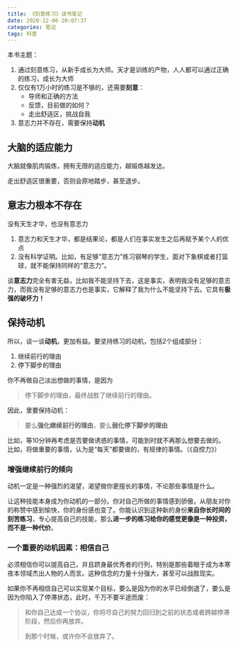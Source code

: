 ```yaml
---
title: 《刻意练习》读书笔记
date: 2020-12-06 20:07:37
categories: 笔记
tags: 科普
---
```


本书主题：

1. 通过刻意练习，从新手成长为大师。天才是训练的产物，人人都可以通过正确的练习，成长为大师
2. 仅仅有1万小时的练习是不够的，还需要**刻意**：
   - 导师和正确的方法
   - 反馈，目前做的如何？
   - 走出舒适区，挑战自我
3. 意志力并不存在，需要保持**动机**

<!--more-->

## 大脑的适应能力

大脑就像肌肉锻炼，拥有无限的适应能力，越锻炼越发达。

走出舒适区很重要，否则会原地踏步，甚至退步。

## 意志力根本不存在

没有天生才华，也没有意志力

1. 意志力和天生才华，都是结果论，都是人们在事实发生之后再赋予某个人的优点
2. 没有科学证明。比如，有足够“意志力”练习钢琴的学生，面对下象棋或者打篮球，就不能保持同样的“意志力”。

谈**意志力**完全有害无益，比如我不能坚持下去，这是事实，表明我没有足够的意志力，而我没有足够的意志力也是事实，它解释了我为什么不能坚持下去。它具有**极强的破坏力！**

## 保持动机

所以，谈一谈**动机**，更加有益。要坚持练习的动机，包括2个组成部分：

1. 继续前行的理由
2. 停下脚步的理由

你不再做自己淡出想做的事情，是因为

> 停下脚步的理由，最终战胜了继续前行的理由。

因此，里要保持动机：

> 要么**强化继续前行的理由**，要么**弱化停下脚步的理由**

比如，等10分钟再考虑是否要做诱惑的事情，可能到时就不再那么想要去做的。比如，将做重要的事情，认为是“每天”都要做的，有规律的事情。（《自控力》）

### 增强继续前行的倾向

动机一定是一种强烈的渴望，渴望做你更擅长的事情，不论那些事情是什么。

让这种技能本身成为你动机的一部分。你对自己所做的事情感到骄傲，从朋友对你的称赞中感到愉快，你的身份感也变了。你能认识到这种新的身份**来自你长时间的刻苦练习**，专心提高自己的技能，那么**进一步的练习给你的感觉更像是一种投资，而不是一种代价**。

### 一个重要的动机因素：相信自己

必须相信你可以提高自己，并且跻身最优秀者的行列，特别是那些着眼于成为本寒夜本领域杰出人物的人而言。这种信念的力量十分强大，甚至可以战胜现实。

如果你不再相信自己可以实现某个目标，要么是因为你的水平已经倒退了，要么是因为你陷入了停滞状态，此时，千万不要半途而废：

> 和你自己达成一个协议，你将尽自己的努力回归到之前的状态或者跨越停滞阶段，然后你再放弃。
>
> 到那个时候，或许你不会放弃了。

